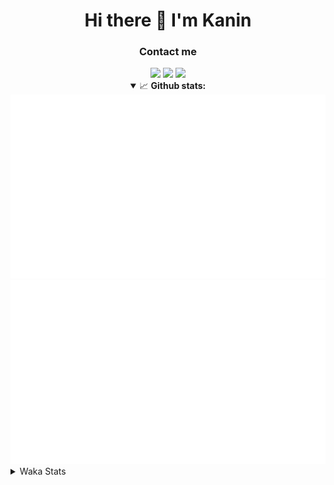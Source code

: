 <div align="center">
 <h1>Hi there 👋 I'm Kanin</h1>
 <h3>Contact me</h3>
 <a href="mailto:im@kanin.dev"><img src="https://img.shields.io/badge/gmail-%23D14836.svg?&style=for-the-badge&logo=gmail&logoColor=white"/></a>
 <a href="https://twitter.com/KaninDev"><img src="https://img.shields.io/badge/twitter-%231DA1F2.svg?&style=for-the-badge&logo=twitter&logoColor=white"/></a>
 <a href="https://www.linkedin.com/in/KaninDev"><img src="https://img.shields.io/badge/linkedin-%230077B5.svg?&style=for-the-badge&logo=linkedin&logoColor=white"/></a>
<details open>
  <summary>📈 <b>Github stats:</b></summary>
  <img src="https://github.com/Kanin/Kanin/blob/master/scripts/GitHubStats/generated/overview.svg"/>
  <img src="https://github.com/Kanin/Kanin/blob/master/scripts/GitHubStats/generated/languages.svg"/>
</details>
</div>

<details>
 <summary>Waka Stats</summary>

<!--START_SECTION:waka-->
![Code Time](http://img.shields.io/badge/Code%20Time-1%2C872%20hrs%2030%20mins-blue)

![Profile Views](http://img.shields.io/badge/Profile%20Views-1-blue)

![Lines of code](https://img.shields.io/badge/From%20Hello%20World%20I%27ve%20Written-21%20Thousand%20lines%20of%20code-blue)

**🐱 My GitHub Data** 

> 🏆 246 Contributions in the Year 2022
 > 
> 📦 88.6 kB Used in GitHub's Storage 
 > 
> 🚫 Not Opted to Hire
 > 
> 📜 15 Public Repositories 
 > 
> 🔑 9 Private Repositories  
 > 
**I'm a Night 🦉** 

```text
🌞 Morning    80 commits     ████░░░░░░░░░░░░░░░░░░░░░   16.63% 
🌆 Daytime    112 commits    █████░░░░░░░░░░░░░░░░░░░░   23.28% 
🌃 Evening    168 commits    ████████░░░░░░░░░░░░░░░░░   34.93% 
🌙 Night      121 commits    ██████░░░░░░░░░░░░░░░░░░░   25.16%

```
📅 **I'm Most Productive on Saturday** 

```text
Monday       56 commits     ███░░░░░░░░░░░░░░░░░░░░░░   11.64% 
Tuesday      49 commits     ██░░░░░░░░░░░░░░░░░░░░░░░   10.19% 
Wednesday    80 commits     ████░░░░░░░░░░░░░░░░░░░░░   16.63% 
Thursday     83 commits     ████░░░░░░░░░░░░░░░░░░░░░   17.26% 
Friday       57 commits     ███░░░░░░░░░░░░░░░░░░░░░░   11.85% 
Saturday     85 commits     ████░░░░░░░░░░░░░░░░░░░░░   17.67% 
Sunday       71 commits     ███░░░░░░░░░░░░░░░░░░░░░░   14.76%

```


📊 **This Week I Spent My Time On** 

```text
⌚︎ Time Zone: America/New_York

💬 Programming Languages: 
Python                   7 hrs 54 mins       ███████████████████████░░   93.46% 
INI                      15 mins             ░░░░░░░░░░░░░░░░░░░░░░░░░   3.12% 
.env file                11 mins             ░░░░░░░░░░░░░░░░░░░░░░░░░   2.22% 
PythonStub               1 min               ░░░░░░░░░░░░░░░░░░░░░░░░░   0.33% 
Log File                 1 min               ░░░░░░░░░░░░░░░░░░░░░░░░░   0.25%

🔥 Editors: 
PyCharm                  8 hrs 27 mins       █████████████████████████   100.0%

🐱‍💻 Projects: 
BotBase.py               8 hrs 27 mins       █████████████████████████   100.0%

💻 Operating System: 
Linux                    8 hrs 27 mins       █████████████████████████   100.0%

```

**I Mostly Code in Python** 

```text
Python                   23 repos            ███████████████████░░░░░░   76.67% 
JavaScript               3 repos             ██░░░░░░░░░░░░░░░░░░░░░░░   10.0% 
Java                     2 repos             █░░░░░░░░░░░░░░░░░░░░░░░░   6.67% 
Kotlin                   1 repo              ░░░░░░░░░░░░░░░░░░░░░░░░░   3.33% 
HTML                     1 repo              ░░░░░░░░░░░░░░░░░░░░░░░░░   3.33%

```


**Timeline**

![Chart not found](https://raw.githubusercontent.com/Kanin/Kanin/master/charts/bar_graph.png) 


 Last Updated on 13/06/2022 17:11:03 UTC
<!--END_SECTION:waka-->
</details>
